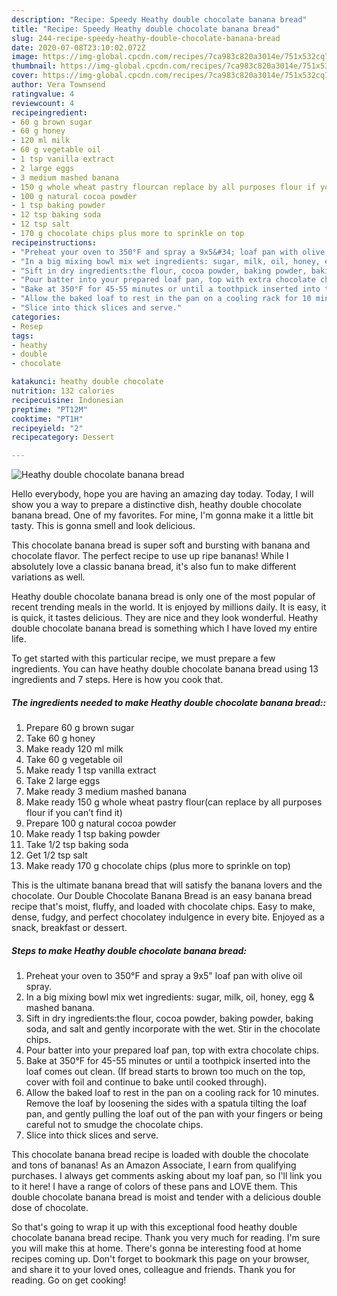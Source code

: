```yaml
---
description: "Recipe: Speedy Heathy double chocolate banana bread"
title: "Recipe: Speedy Heathy double chocolate banana bread"
slug: 244-recipe-speedy-heathy-double-chocolate-banana-bread
date: 2020-07-08T23:10:02.072Z
image: https://img-global.cpcdn.com/recipes/7ca983c820a3014e/751x532cq70/heathy-double-chocolate-banana-bread-recipe-main-photo.jpg
thumbnail: https://img-global.cpcdn.com/recipes/7ca983c820a3014e/751x532cq70/heathy-double-chocolate-banana-bread-recipe-main-photo.jpg
cover: https://img-global.cpcdn.com/recipes/7ca983c820a3014e/751x532cq70/heathy-double-chocolate-banana-bread-recipe-main-photo.jpg
author: Vera Townsend
ratingvalue: 4
reviewcount: 4
recipeingredient:
- 60 g brown sugar
- 60 g honey
- 120 ml milk
- 60 g vegetable oil
- 1 tsp vanilla extract
- 2 large eggs
- 3 medium mashed banana
- 150 g whole wheat pastry flourcan replace by all purposes flour if you cant find it
- 100 g natural cocoa powder
- 1 tsp baking powder
- 12 tsp baking soda
- 12 tsp salt
- 170 g chocolate chips plus more to sprinkle on top
recipeinstructions:
- "Preheat your oven to 350°F and spray a 9x5&#34; loaf pan with olive oil spray."
- "In a big mixing bowl mix wet ingredients: sugar, milk, oil, honey, egg &amp; mashed banana."
- "Sift in dry ingredients:the flour, cocoa powder, baking powder, baking soda, and salt and gently incorporate with the wet. Stir in the chocolate chips."
- "Pour batter into your prepared loaf pan, top with extra chocolate chips."
- "Bake at 350°F for 45-55 minutes or until a toothpick inserted into the loaf comes out clean. (If bread starts to brown too much on the top, cover with foil and continue to bake until cooked through)."
- "Allow the baked loaf to rest in the pan on a cooling rack for 10 minutes. Remove the loaf by loosening the sides with a spatula tilting the loaf pan, and gently pulling the loaf out of the pan with your fingers or being careful not to smudge the chocolate chips."
- "Slice into thick slices and serve."
categories:
- Resep
tags:
- heathy
- double
- chocolate

katakunci: heathy double chocolate
nutrition: 132 calories
recipecuisine: Indonesian
preptime: "PT12M"
cooktime: "PT1H"
recipeyield: "2"
recipecategory: Dessert

---
```



![Heathy double chocolate banana bread](https://img-global.cpcdn.com/recipes/7ca983c820a3014e/751x532cq70/heathy-double-chocolate-banana-bread-recipe-main-photo.jpg)

Hello everybody, hope you are having an amazing day today. Today, I will show you a way to prepare a distinctive dish, heathy double chocolate banana bread. One of my favorites. For mine, I'm gonna make it a little bit tasty. This is gonna smell and look delicious.

This chocolate banana bread is super soft and bursting with banana and chocolate flavor. The perfect recipe to use up ripe bananas! While I absolutely love a classic banana bread, it&#39;s also fun to make different variations as well.

Heathy double chocolate banana bread is only one of the most popular of recent trending meals in the world. It is enjoyed by millions daily. It is easy, it is quick, it tastes delicious. They are nice and they look wonderful. Heathy double chocolate banana bread is something which I have loved my entire life.


To get started with this particular recipe, we must prepare a few ingredients. You can have heathy double chocolate banana bread using 13 ingredients and 7 steps. Here is how you cook that.

##### The ingredients needed to make Heathy double chocolate banana bread::

1. Prepare 60 g brown sugar
1. Take 60 g honey
1. Make ready 120 ml milk
1. Take 60 g vegetable oil
1. Make ready 1 tsp vanilla extract
1. Take 2 large eggs
1. Make ready 3 medium mashed banana
1. Make ready 150 g whole wheat pastry flour(can replace by all purposes flour if you can’t find it)
1. Prepare 100 g natural cocoa powder
1. Make ready 1 tsp baking powder
1. Take 1/2 tsp baking soda
1. Get 1/2 tsp salt
1. Make ready 170 g chocolate chips (plus more to sprinkle on top)


This is the ultimate banana bread that will satisfy the banana lovers and the chocolate. Our Double Chocolate Banana Bread is an easy banana bread recipe that&#39;s moist, fluffy, and loaded with chocolate chips. Easy to make, dense, fudgy, and perfect chocolatey indulgence in every bite. Enjoyed as a snack, breakfast or dessert. 

##### Steps to make Heathy double chocolate banana bread:

1. Preheat your oven to 350°F and spray a 9x5&#34; loaf pan with olive oil spray.
1. In a big mixing bowl mix wet ingredients: sugar, milk, oil, honey, egg &amp; mashed banana.
1. Sift in dry ingredients:the flour, cocoa powder, baking powder, baking soda, and salt and gently incorporate with the wet. Stir in the chocolate chips.
1. Pour batter into your prepared loaf pan, top with extra chocolate chips.
1. Bake at 350°F for 45-55 minutes or until a toothpick inserted into the loaf comes out clean. (If bread starts to brown too much on the top, cover with foil and continue to bake until cooked through).
1. Allow the baked loaf to rest in the pan on a cooling rack for 10 minutes. Remove the loaf by loosening the sides with a spatula tilting the loaf pan, and gently pulling the loaf out of the pan with your fingers or being careful not to smudge the chocolate chips.
1. Slice into thick slices and serve.


This chocolate banana bread recipe is loaded with double the chocolate and tons of bananas! As an Amazon Associate, I earn from qualifying purchases. I always get comments asking about my loaf pan, so I&#39;ll link you to it here! I have a range of colors of these pans and LOVE them. This double chocolate banana bread is moist and tender with a delicious double dose of chocolate. 

So that's going to wrap it up with this exceptional food heathy double chocolate banana bread recipe. Thank you very much for reading. I'm sure you will make this at home. There's gonna be interesting food at home recipes coming up. Don't forget to bookmark this page on your browser, and share it to your loved ones, colleague and friends. Thank you for reading. Go on get cooking!
